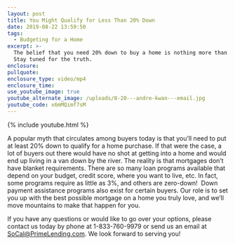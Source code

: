 ```yaml
---
layout: post
title: You Might Qualify for Less Than 20% Down
date: 2019-08-22 13:59:50
tags:
  - Budgeting for a Home
excerpt: >-
  The belief that you need 20% down to buy a home is nothing more than a myth!
  Stay tuned for the truth.
enclosure:
pullquote:
enclosure_type: video/mp4
enclosure_time:
use_youtube_image: true
youtube_alternate_image: /uploads/8-20---andre-kwan---email.jpg
youtube_code: x6mMQimf7sM
---
```


{% include youtube.html %}

A popular myth that circulates among buyers today is that you’ll need to put at least 20% down to qualify for a home purchase. If that were the case, a lot of buyers out there would have no shot at getting into a home and would end up living in a van down by the river. The reality is that mortgages don’t have blanket requirements. There are so many loan programs available that depend on your budget, credit score, where you want to live, etc. In fact, some programs require as little as 3%, and others are zero-down\! &nbsp;Down payment assistance programs also exist for certain buyers. Our role is to set you up with the best possible mortgage on a home you truly love, and we’ll move mountains to make that happen for you.

If you have any questions or would like to go over your options, please contact us today by phone at 1-833-760-9979 or send us an email at [SoCal@PrimeLending.com](mailto:SoCal@PrimeLending.com). We look forward to serving you\!